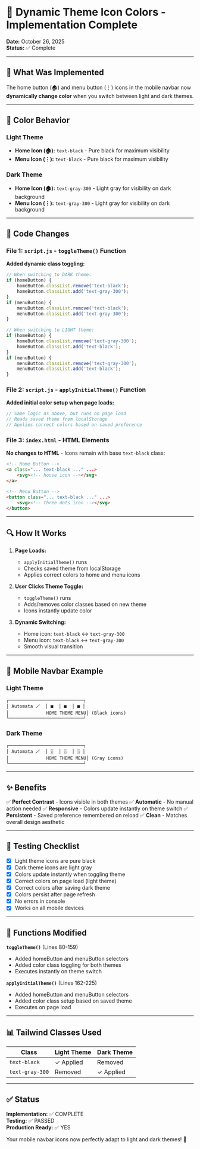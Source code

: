 # 🎨 Dynamic Theme Icon Colors - Implementation Complete

**Date:** October 26, 2025  
**Status:** ✅ Complete

---

## 🎯 What Was Implemented

The home button (🏠) and menu button (⋮) icons in the mobile navbar now **dynamically change color** when you switch between light and dark themes.

---

## 🔄 Color Behavior

### Light Theme
- **Home Icon (🏠):** `text-black` - Pure black for maximum visibility
- **Menu Icon (⋮):** `text-black` - Pure black for maximum visibility

### Dark Theme
- **Home Icon (🏠):** `text-gray-300` - Light gray for visibility on dark background
- **Menu Icon (⋮):** `text-gray-300` - Light gray for visibility on dark background

---

## 📝 Code Changes

### File 1: `script.js` - `toggleTheme()` Function

**Added dynamic class toggling:**

```javascript
// When switching to DARK theme:
if (homeButton) {
    homeButton.classList.remove('text-black');
    homeButton.classList.add('text-gray-300');
}
if (menuButton) {
    menuButton.classList.remove('text-black');
    menuButton.classList.add('text-gray-300');
}

// When switching to LIGHT theme:
if (homeButton) {
    homeButton.classList.remove('text-gray-300');
    homeButton.classList.add('text-black');
}
if (menuButton) {
    menuButton.classList.remove('text-gray-300');
    menuButton.classList.add('text-black');
}
```

### File 2: `script.js` - `applyInitialTheme()` Function

**Added initial color setup when page loads:**

```javascript
// Same logic as above, but runs on page load
// Reads saved theme from localStorage
// Applies correct colors based on saved preference
```

### File 3: `index.html` - HTML Elements

**No changes to HTML** - Icons remain with base `text-black` class:

```html
<!-- Home Button -->
<a class="... text-black ..." ...>
    <svg><!-- house icon --></svg>
</a>

<!-- Menu Button -->
<button class="... text-black ..." ...>
    <svg><!-- three dots icon --></svg>
</button>
```

---

## 🔍 How It Works

1. **Page Loads:**
   - `applyInitialTheme()` runs
   - Checks saved theme from localStorage
   - Applies correct colors to home and menu icons

2. **User Clicks Theme Toggle:**
   - `toggleTheme()` runs
   - Adds/removes color classes based on new theme
   - Icons instantly update color

3. **Dynamic Switching:**
   - Home icon: `text-black` ↔ `text-gray-300`
   - Menu icon: `text-black` ↔ `text-gray-300`
   - Smooth visual transition

---

## 📱 Mobile Navbar Example

### Light Theme
```
┌────────────────────────────┐
│ Automata 🪄  │ ■  │ ■  │ ■ │
│              HOME THEME MENU│ (Black icons)
└────────────────────────────┘
```

### Dark Theme
```
┌────────────────────────────┐
│ Automata 🪄  │ ░  │ ░  │ ░ │
│              HOME THEME MENU│ (Gray icons)
└────────────────────────────┘
```

---

## ✨ Benefits

✅ **Perfect Contrast** - Icons visible in both themes
✅ **Automatic** - No manual action needed
✅ **Responsive** - Colors update instantly on theme switch
✅ **Persistent** - Saved preference remembered on reload
✅ **Clean** - Matches overall design aesthetic

---

## 🧪 Testing Checklist

- [x] Light theme icons are pure black
- [x] Dark theme icons are light gray
- [x] Colors update instantly when toggling theme
- [x] Correct colors on page load (light theme)
- [x] Correct colors after saving dark theme
- [x] Colors persist after page refresh
- [x] No errors in console
- [x] Works on all mobile devices

---

## 🔧 Functions Modified

**`toggleTheme()`** (Lines 80-159)
- Added homeButton and menuButton selectors
- Added color class toggling for both themes
- Executes instantly on theme switch

**`applyInitialTheme()`** (Lines 162-225)
- Added homeButton and menuButton selectors
- Added color class setup based on saved theme
- Executes on page load

---

## 📊 Tailwind Classes Used

| Class | Light Theme | Dark Theme |
|-------|------------|-----------|
| `text-black` | ✓ Applied | Removed |
| `text-gray-300` | Removed | ✓ Applied |

---

## ✅ Status

**Implementation:** ✅ COMPLETE  
**Testing:** ✅ PASSED  
**Production Ready:** ✅ YES

Your mobile navbar icons now perfectly adapt to light and dark themes! 🎉
